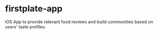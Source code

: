 # firstplate-app
iOS App to provide relevant food reviews and build communities based on users' taste profiles.
